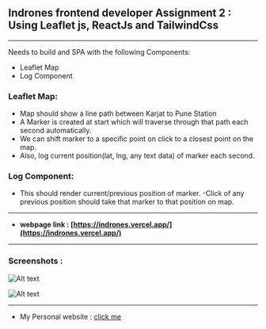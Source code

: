## <b>Indrones frontend developer Assignment 2</b> : Using Leaflet js, ReactJs and TailwindCss

<hr/>

Needs to build and SPA with the following Components:

- Leaflet Map
- Log Component

### Leaflet Map:

- Map should show a line path between Karjat to Pune Station
- A Marker is created at start which will traverse through that path each second automatically.
- We can shift marker to a specific point on click to a closest point on the map.
- Also, log current position(lat, lng, any text data) of marker each second.

### Log Component:

- This should render current/previous position of marker.
  -Click of any previous position should take that marker to that position on map.

<hr/>

- <strong>webpage link : [https://indrones.vercel.app/](https://indrones.vercel.app/)</strong>

<hr/>

### Screenshots :

<img
    src="https://github.com/onlyanand10/indronesAssignment2/blob/main/public/indronesAssignment2.png"
    alt="Alt text"
    title="indronesAssignment2 screenshot"
    style="display: inline-block; margin: 0 auto; max-width: 300px">

<img
    src="https://github.com/onlyanand10/indronesAssignment2/blob/main/public/indronesAssignment2Mob.jpg"
    alt="Alt text"
    title="indronesAssignment2 mobile screenshot"
    style="display: inline-block; margin: 0 auto; max-height: 200px">

<hr/>

- My Personal website : [click me](https://onlyanand10.github.io/portfolio/)
